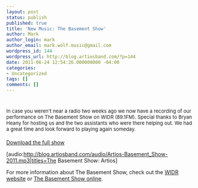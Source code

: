 ```yaml
---
layout: post
status: publish
published: true
title: 'New Music: The Basement Show'
author: Mark
author_login: mark
author_email: mark.wolf.music@gmail.com
wordpress_id: 144
wordpress_url: http://blog.artiosband.com/?p=144
date: 2011-06-24 12:54:26.000000000 -04:00
categories:
- Uncategorized
tags: []
comments: []
---
```

<h1><span style="font-size: 13px; font-weight: normal;">In case you weren't near a radio two weeks ago we now have a recording of our performance on The Basement Show on WIDR (89.1FM). Special thanks to Bryan Heany for hosting us and the two assistants who were there helping out. We had a great time and look forward to playing again someday.</span></h1>
<address><a title="Lossless (FLAC)" href="http://blog.artiosband.com/audio/Artios-Home.flac"></a></address>
<div>

<span style="text-decoration: underline;"><a title="Download the full show" href="http://blog.artiosband.com/audio/Artios-Basement_Show-2011.mp3" target="_blank">Download the full show</a></span>

[audio:http://blog.artiosband.com/audio/Artios-Basement_Show-2011.mp3|titles=The Basement Show: Artios]

For more information about The Basement Show, check out the <a href="http://www.widr.org">WIDR website</a> or <a href="http://www.37ent.com/WIDR_Basement.html">The Basement Show online</a>.

</div>
